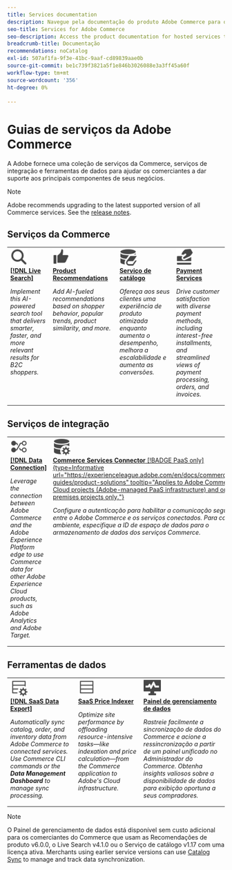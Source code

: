 ```yaml
---
title: Services documentation
description: Navegue pela documentação do produto Adobe Commerce para obter os serviços SaaS da Commerce
seo-title: Services for Adobe Commerce
seo-description: Access the product documentation for hosted services that help Adobe Commerce merchants support key components of their business.
breadcrumb-title: Documentação
recommendations: noCatalog
exl-id: 507af1fa-9f3e-41bc-9aaf-cd89839aae0b
source-git-commit: be1c739f3821a5f1e846b3026088e3a3ff45a60f
workflow-type: tm+mt
source-wordcount: '356'
ht-degree: 0%

---
```


# Guias de serviços da Adobe Commerce

A Adobe fornece uma coleção de serviços da Commerce, serviços de integração e ferramentas de dados para ajudar os comerciantes a dar suporte aos principais componentes de seus negócios.

>[!NOTE]
>
>Adobe recommends upgrading to the latest supported version of all Commerce services. See the [release notes](release-notes-all.md).

## Serviços da Commerce

<table style="table-layout:fixed">
<tr style="border: 0;">
   <td valign="top">
      <a href="../live-search//overview.md">
      <img alt="Pesquisar" src="../assets/icons/Magnify.svg" width="40">
      </a>
      <div>
         <a href="../live-search//overview.md">
         <strong>[!DNL Live Search]</strong>
         </a>
      </div>
      <p>
         <em>Implement this AI-powered search tool that delivers smarter, faster, and more relevant results for B2C shoppers.</em>
      </p>
   </td>
   <td valign="top">
      <a href="../product-recommendations/overview.md">
      <img alt="ThumbsUp" src="../assets/icons/ThumbUp.svg" width="40">
      </a>
      <div>
         <a href="../product-recommendations/overview.md">
         <strong>Product Recommendations</strong>
         </a>
      </div>
      <p>
         <em>Add AI-fueled recommendations based on shopper behavior, popular trends, product similarity, and more.</em>
      </p>
   </td>
   <td valign="top">
      <a href="../catalog-service/overview.md">
      <img alt="Catalog data for connected services" src="../assets/icons/DataBook.svg" width="40">
      </a>
      <div>
         <a href="../catalog-service/overview.md">
         <strong>Serviço de catálogo</strong>
         </a>
      </div>
      <p>
         <em>Ofereça aos seus clientes uma experiência de produto otimizada enquanto aumenta o desempenho, melhora a escalabilidade e aumenta as conversões.</em>
      </p>
   </td>
   <td valign="top">
      <a href="../payment-services/guide-overview.md">
      <img alt="Credit Card payments" src="../assets/icons/CreditCard.svg" width="40">
      </a>
      <div>
         <a href="../payment-services/guide-overview.md">
         <strong>Payment Services</strong>
         </a>
      </div>
      <p>
         <em>Drive customer satisfaction with diverse payment methods, including interest-free installments, and streamlined views of payment processing, orders, and invoices.</em>
      </p>
   </td>
</tr>
</table>

## Serviços de integração

<table style="table-layout:fixed">
<tr style="border: 0;">
   <td valign="top">
      <a href="../data-connection/overview.md">
      <img alt="Transfer data to platform" src="../assets/icons/TransferToPlatform.svg" width="40">
      </a>
      <div>
         <a href="../data-connection/overview.md">
         <strong>[!DNL Data Connection]</strong>
         </a>
      </div>
      <p>
         <em>Leverage the connection between Adobe Commerce and the Adobe Experience Platform edge to use Commerce data for other Adobe Experience Cloud products, such as Adobe Analytics and Adobe Target.</em>
      </p>
   </td>
   <td valign="top">
      <a href="../landing/saas.md">
      <img alt="ThumbsUp" src="../assets/icons/DataSetting.svg" width="40">
      </a>
      <div>
          <a href="../landing/saas.md">
         <strong>Commerce Services Connector</strong> [!BADGE PaaS only]{type=Informative url="https://experienceleague.adobe.com/en/docs/commerce/user-guides/product-solutions" tooltip="Applies to Adobe Commerce on Cloud projects (Adobe-managed PaaS infrastructure) and on-premises projects only."}
         </a>
      </div>
      <p>
         <em>Configure a autenticação para habilitar a comunicação segura entre o Adobe Commerce e os serviços conectados. Para cada ambiente, especifique a ID de espaço de dados para o armazenamento de dados dos serviços Commerce.</em>
      </p>
   </td>
</tr>
</table>

## Ferramentas de dados

<table style="table-layout:fixed">
<tr style="border: 0;">
   <td valign="top">
       <a href="../data-export/overview.md">
      <img alt="Gerenciamento de feed de exportação de dados SaaS" src="../assets/icons/FeedManagement.svg" width="40">
      </a>
      <div>
         <a href="../data-export/overview.md">
         <strong>[!DNL SaaS Data Export]</strong>
         </a>
      </div>
      <p>
         <em>Automatically sync catalog, order, and inventory data from Adobe Commerce to connected services. Use Commerce CLI commands or the <strong>Data Management Dashboard</strong> to manage sync processing.</em>
      </p>
   </td>
   <td valign="top">
      <a href="../price-index/price-indexing.md">
      <img alt="Product prices feed" src="../assets/icons/Feed.svg" width="40">
      </a>
      <div>
          <a href="../price-index/price-indexing.md">
         <strong>SaaS Price Indexer</strong>
         </a>
      </div>
      <p>
         <em>Optimize site performance by offloading resource-intensive tasks—like indexation and price calculation—from the Commerce application to Adobe's Cloud infrastructure.</em>
      </p>
   </td>
   <td valign="top">
      <a href="https://experienceleague.adobe.com/en/docs/commerce-admin/systems/data-transfer/data-dashboard" target="_blank">
      <img alt="Monitor data sync" src="../assets/icons/Monitoring.svg" width="40">
      </a>
      <div>
          <a href="https://experienceleague.adobe.com/en/docs/commerce-admin/systems/data-transfer/data-dashboard" target="_blank">
         <strong>Painel de gerenciamento de dados</strong>
         </a>
      </div>
      <p>
         <em>Rastreie facilmente a sincronização de dados do Commerce e acione a ressincronização a partir de um painel unificado no Administrador do Commerce. Obtenha insights valiosos sobre a disponibilidade de dados para exibição oportuna a seus compradores.</em>
      </p>
   </td>
</table>

>[!NOTE]
>
>O Painel de gerenciamento de dados está disponível sem custo adicional para os comerciantes do Commerce que usam as Recomendações de produto v6.0.0, o Live Search v4.1.0 ou o Serviço de catálogo v1.17 com uma licença ativa. Merchants using earlier service versions can use [Catalog Sync](../landing/catalog-sync.md) to manage and track data synchronization.
